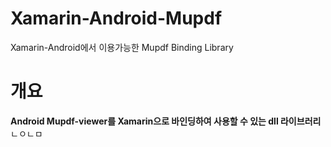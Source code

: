 # Xamarin-Android-Mupdf
Xamarin-Android에서 이용가능한 Mupdf Binding  Library

# 개요 #
**Android Mupdf-viewer를 Xamarin으로 바인딩하여 사용할 수 있는 dll 라이브러리**
  ㄴㅇㄴㅁ

